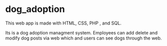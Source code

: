 # dog_adoption
This web app is made with HTML, CSS, PHP , and SQL. 

Its is a dog adoption managment system. Employees can add delete and modify dog posts via web which and users can see dogs through the web. 
